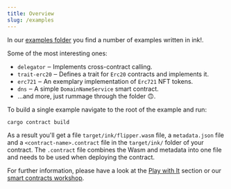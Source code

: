 ```yaml
---
title: Overview
slug: /examples
---
```


In our <a href="https://github.com/paritytech/ink/tree/master/examples">examples folder</a> you find a number of examples written in ink!.

Some of the most interesting ones:

* `delegator` ‒ Implements cross-contract calling.
* `trait-erc20` ‒ Defines a trait for `Erc20` contracts and implements it.
* `erc721` ‒ An exemplary implementation of `Erc721` NFT tokens.
* `dns` ‒  A simple `DomainNameService` smart contract.
* …and more, just rummage through the folder 🙃.

To build a single example navigate to the root of the example and run:
```bash
cargo contract build
```

As a result you'll get a file `target/ink/flipper.wasm` file, a `metadata.json` file and a `<contract-name>.contract` file in the `target/ink/` folder of your contract.
The `.contract` file combines the Wasm and metadata into one file and needs to be used when deploying the contract.

For further information, please have a look at the [Play with It](#play-with-it) section or our [smart contracts workshop](https://substrate.dev/substrate-contracts-workshop/).


